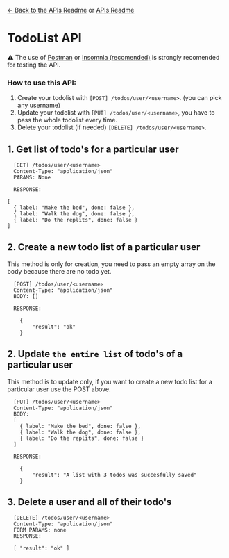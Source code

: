 [<- Back to the APIs Readme](../docs/README.md) or [APIs Readme](../README.md)

# TodoList API

⚠️ The use of [Postman](https://www.getpostman.com/downloads/) or [Insomnia (recomended)](https://insomnia.rest/) is strongly recomended for testing the API.

### How to use this API:

1. Create your todolist with `[POST] /todos/user/<username>`. (you can pick any username)
2. Update your todolist with `[PUT] /todos/user/<username>`, you have to pass the whole todolist every time.
3. Delete your todolist (if needed) `[DELETE] /todos/user/<username>`.


## 1. Get list of todo's for a particular user
```
  [GET] /todos/user/<username>
  Content-Type: "application/json"
  PARAMS: None

  RESPONSE:

[
  { label: "Make the bed", done: false },
  { label: "Walk the dog", done: false },
  { label: "Do the replits", done: false }
]
```
## 2. Create a new todo list of a particular user

This method is only for creation, you need to pass an empty array on the body because there are no todo yet.

```
  [POST] /todos/user/<username>
  Content-Type: "application/json"
  BODY: []

  RESPONSE:

    {
        "result": "ok"
    }
```
## 2. Update `the entire list` of todo's of a particular user

This method is to update only, if you want to create a new todo list for a particular user use the POST above.

```
  [PUT] /todos/user/<username>
  Content-Type: "application/json"
  BODY:
  [
    { label: "Make the bed", done: false },
    { label: "Walk the dog", done: false },
    { label: "Do the replits", done: false }
  ]

  RESPONSE:

    {
        "result": "A list with 3 todos was succesfully saved"
    }
```
## 3. Delete a user and all of their todo's
```
  [DELETE] /todos/user/<username>
  Content-Type: "application/json"
  FORM PARAMS: none
  RESPONSE:

  [ "result": "ok" ]
```
